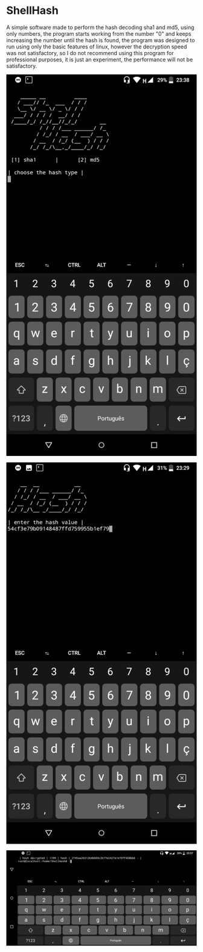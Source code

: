 # ShellHash
A simple software made to perform the hash decoding sha1 and md5, using only numbers, the program starts working from the number "0" and keeps increasing the number until the hash is found, the program was designed to run using only the basic features of linux, however the decryption speed was not satisfactory, so I do not recommend using this program for professional purposes, it is just an experiment, the performance will not be satisfactory.







![](screenshot-menu.png)

![](screenshot-hash.png)

![](screenshot-decrypted.png)
